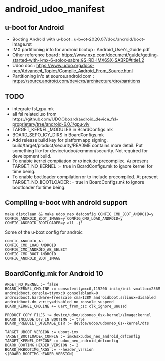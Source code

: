 # android_udoo_manifest
    
## u-boot for Android
* Booting Android with u-boot : u-boot-2020.07/doc/android/boot-image.rst    
* IMX partitioning info for android bootup : Android_User's_Guide.pdf    
* Other reference board : https://www.nxp.com/document/guide/getting-started-with-i-mx-6-solox-sabre:GS-RD-IMX6SX-SABRE#title1.2    
* Udoo doc : https://www.udoo.org/docs-neo/Advanced_Topics/Compile_Android_From_Source.html    
* Partitioning info at source.android.com : https://source.android.com/devices/architecture/dto/partitions
    
## TODO
* integrate fsl_gpu.mk
* all fsl related .so from https://github.com/UDOOboard/android_device_fsl-proprietary/tree/android-6.0.1/gpu-viv
* TARGET_KERNEL_MODULES in BoardConfigs.mk
* BOARD_SEPOLICY_DIRS in BoardConfigs.mk
* Add release build key for platform app signing, build/target/product/security/README contains more detail. Put something like for device/udoo/common/security. Not required for development build.
* To enable kernel compilation or to include precompiled. At present TARGET_NO_KERNEL := true in BoardConfigs.mk to ignore kernel for time being.
* To enable bootloader compilation or to include precompiled. At present TARGET_NO_BOOTLOADER := true in BoardConfigs.mk to ignore bootloader for time being.

## Compiling u-boot with android support
    
``
make distclean && make udoo_neo_defconfig CONFIG_CMD_BOOT_ANDROID=y CONFIG_ANDROID_BOOT_IMAGE=y CONFIG_CMD_LOAD_ANDROID=y CONFIG_ANDROID_BOOTLOADER=y all -j8
``
    
Some of the u-boot config for android:
```
CONFIG_ANDROID_AB
CONFIG_CMD_LOAD_ANDROID
CONFIG_CMD_ANDROID_AB_SELECT
CONFIG_CMD_BOOT_ANDROID
CONFIG_ANDROID_BOOT_IMAGE
```
    
## BoardConfig.mk for Android 10
    
```
ARGET_NO_KERNEL := false
BOARD_KERNEL_CMDLINE := console=ttymxc0,115200 init=/init vmalloc=256M androidboot.console=ttymxc0 consoleblank=0 androidboot.hardware=freescale cma=128M androidboot.selinux=disabled androidboot.dm_verity=disabled no_console_suspend
BOARD_KERNEL_CMDLINE += uart_from_osc clk_ignore_unused

PRODUCT_COPY_FILES += device/udoo/udooneo_6sx-kernel/zImage:kernel
BOARD_INCLUDE_DTB_IN_BOOTIMG := true
BOARD_PREBUILT_DTBIMAGE_DIR := device/udoo/udooneo_6sx-kernel/dts

TARGET_UBOOT_VERSION := uboot-imx
TARGET_BOOTLOADER_CONFIG := imx6sx:udoo_neo_android_defconfig
TARGET_KERNEL_DEFCONF := udoo_neo_android_defconfig
BOARD_BOOTIMG_HEADER_VERSION := 2
BOARD_MKBOOTIMG_ARGS := --header_version $(BOARD_BOOTIMG_HEADER_VERSION)
```
